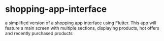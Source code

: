 # shopping-app-interface
 a simplified version of a shopping app interface using Flutter.  This app will feature a main screen with multiple sections, displaying products, hot offers and recently purchased  products 
